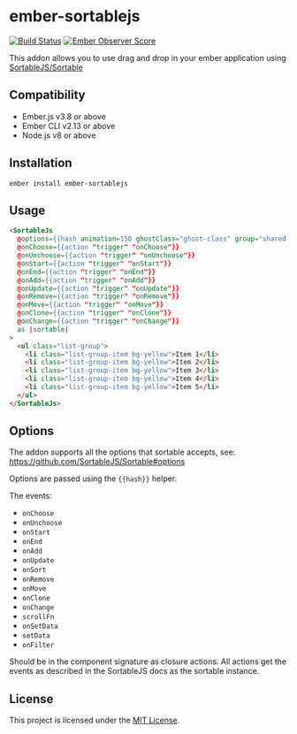 ember-sortablejs
==============================================================================
[![Build Status](https://travis-ci.org/SortableJS/ember-sortablejs.svg?branch=master)](https://travis-ci.org/SortableJS/ember-sortablejs)
[![Ember Observer Score](https://emberobserver.com/badges/ember-sortablejs.svg)](https://emberobserver.com/addons/ember-sortablejs)

This addon allows you to use drag and drop in your ember application using [SortableJS/Sortable](https://github.com/SortableJS/Sortable)


Compatibility
------------------------------------------------------------------------------

* Ember.js v3.8 or above
* Ember CLI v2.13 or above
* Node.js v8 or above


Installation
------------------------------------------------------------------------------

```
ember install ember-sortablejs
```


Usage
------------------------------------------------------------------------------

```html
<SortableJs
  @options={{hash animation=150 ghostClass="ghost-class" group="shared-list"}}
  @onChoose={{action "trigger" "onChoose"}}
  @onUnchoose={{action "trigger" "onUnchoose"}}
  @onStart={{action "trigger" "onStart"}}
  @onEnd={{action "trigger" "onEnd"}}
  @onAdd={{action "trigger" "onAdd"}}
  @onUpdate={{action "trigger" "onUpdate"}}
  @onRemove={{action "trigger" "onRemove"}}
  @onMove={{action "trigger" "onMove"}}
  @onClone={{action "trigger" "onClone"}}
  @onChange={{action "trigger" "onChange"}}
  as |sortable|
>
  <ul class="list-group">
    <li class="list-group-item bg-yellow">Item 1</li>
    <li class="list-group-item bg-yellow">Item 2</li>
    <li class="list-group-item bg-yellow">Item 3</li>
    <li class="list-group-item bg-yellow">Item 4</li>
    <li class="list-group-item bg-yellow">Item 5</li>
  </ul>
</SortableJs>
```

Options
------------------------------------------------------------------------------
The addon supports all the options that sortable accepts, see: https://github.com/SortableJS/Sortable#options

Options are passed using the `{{hash}}` helper.

The events:
- `onChoose`
- `onUnchoose`
- `onStart`
- `onEnd`
- `onAdd`
- `onUpdate`
- `onSort`
- `onRemove`
- `onMove`
- `onClone`
- `onChange`
- `scrollFn`
- `onSetData`
- `setData`
- `onFilter`

Should be in the component signature as closure actions.
All actions get the events as described in the SortableJS docs as the sortable instance.

License
------------------------------------------------------------------------------

This project is licensed under the [MIT License](LICENSE.md).
